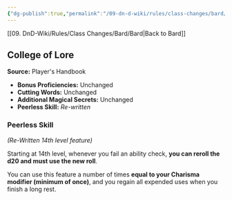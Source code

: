 ```yaml
---
{"dg-publish":true,"permalink":"/09-dn-d-wiki/rules/class-changes/bard/college-of-lore/","tags":["class","bard","subclass"]}
---
```


[[09. DnD-Wiki/Rules/Class Changes/Bard/Bard\|Back to Bard]]
## College of Lore 

**Source:** Player's Handbook
* **Bonus Proficiencies:** Unchanged
* **Cutting Words:** Unchanged
* **Additional Magical Secrets:** Unchanged
* **Peerless Skill:** *Re-written*

### Peerless Skill
*(Re-Written 14th level feature)*

Starting at 14th level, whenever you fail an ability check, **you can reroll the d20 and must use the new roll**.

You can use this feature a number of times **equal to your Charisma modifier (minimum of once)**, and you regain all expended uses when you finish a long rest.



